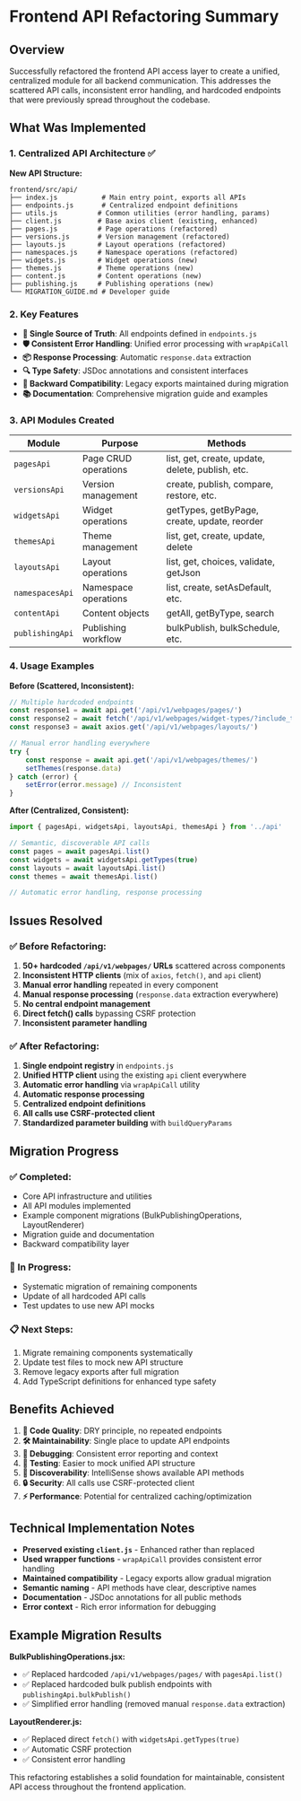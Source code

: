 # Frontend API Refactoring Summary

## Overview

Successfully refactored the frontend API access layer to create a unified, centralized module for all backend communication. This addresses the scattered API calls, inconsistent error handling, and hardcoded endpoints that were previously spread throughout the codebase.

## What Was Implemented

### 1. Centralized API Architecture ✅

**New API Structure:**
```
frontend/src/api/
├── index.js           # Main entry point, exports all APIs
├── endpoints.js       # Centralized endpoint definitions
├── utils.js          # Common utilities (error handling, params)
├── client.js         # Base axios client (existing, enhanced)
├── pages.js          # Page operations (refactored)
├── versions.js       # Version management (refactored)
├── layouts.js        # Layout operations (refactored)
├── namespaces.js     # Namespace operations (refactored)
├── widgets.js        # Widget operations (new)
├── themes.js         # Theme operations (new)
├── content.js        # Content operations (new)
├── publishing.js     # Publishing operations (new)
└── MIGRATION_GUIDE.md # Developer guide
```

### 2. Key Features

- **🎯 Single Source of Truth**: All endpoints defined in `endpoints.js`
- **🛡️ Consistent Error Handling**: Unified error processing with `wrapApiCall`
- **📦 Response Processing**: Automatic `response.data` extraction
- **🔍 Type Safety**: JSDoc annotations and consistent interfaces
- **🔄 Backward Compatibility**: Legacy exports maintained during migration
- **📚 Documentation**: Comprehensive migration guide and examples

### 3. API Modules Created

| Module | Purpose | Methods |
|--------|---------|---------|
| `pagesApi` | Page CRUD operations | list, get, create, update, delete, publish, etc. |
| `versionsApi` | Version management | create, publish, compare, restore, etc. |
| `widgetsApi` | Widget operations | getTypes, getByPage, create, update, reorder |
| `themesApi` | Theme management | list, get, create, update, delete |
| `layoutsApi` | Layout operations | list, get, choices, validate, getJson |
| `namespacesApi` | Namespace operations | list, create, setAsDefault, etc. |
| `contentApi` | Content objects | getAll, getByType, search |
| `publishingApi` | Publishing workflow | bulkPublish, bulkSchedule, etc. |

### 4. Usage Examples

**Before (Scattered, Inconsistent):**
```javascript
// Multiple hardcoded endpoints
const response1 = await api.get('/api/v1/webpages/pages/')
const response2 = await fetch('/api/v1/webpages/widget-types/?include_template_json=true')
const response3 = await axios.get('/api/v1/webpages/layouts/')

// Manual error handling everywhere
try {
    const response = await api.get('/api/v1/webpages/themes/')
    setThemes(response.data)
} catch (error) {
    setError(error.message) // Inconsistent
}
```

**After (Centralized, Consistent):**
```javascript
import { pagesApi, widgetsApi, layoutsApi, themesApi } from '../api'

// Semantic, discoverable API calls
const pages = await pagesApi.list()
const widgets = await widgetsApi.getTypes(true)
const layouts = await layoutsApi.list()
const themes = await themesApi.list()

// Automatic error handling, response processing
```

## Issues Resolved

### ✅ Before Refactoring:
1. **50+ hardcoded `/api/v1/webpages/` URLs** scattered across components
2. **Inconsistent HTTP clients** (mix of `axios`, `fetch()`, and `api` client)
3. **Manual error handling** repeated in every component
4. **Manual response processing** (`response.data` extraction everywhere)
5. **No central endpoint management**
6. **Direct fetch() calls** bypassing CSRF protection
7. **Inconsistent parameter handling**

### ✅ After Refactoring:
1. **Single endpoint registry** in `endpoints.js`
2. **Unified HTTP client** using the existing `api` client everywhere
3. **Automatic error handling** via `wrapApiCall` utility
4. **Automatic response processing** 
5. **Centralized endpoint definitions**
6. **All calls use CSRF-protected client**
7. **Standardized parameter building** with `buildQueryParams`

## Migration Progress

### ✅ Completed:
- Core API infrastructure and utilities
- All API modules implemented
- Example component migrations (BulkPublishingOperations, LayoutRenderer)
- Migration guide and documentation
- Backward compatibility layer

### 🔄 In Progress:
- Systematic migration of remaining components
- Update of all hardcoded API calls
- Test updates to use new API mocks

### 📋 Next Steps:
1. Migrate remaining components systematically
2. Update test files to mock new API structure
3. Remove legacy exports after full migration
4. Add TypeScript definitions for enhanced type safety

## Benefits Achieved

1. **🧹 Code Quality**: DRY principle, no repeated endpoints
2. **🛠️ Maintainability**: Single place to update API endpoints
3. **🐛 Debugging**: Consistent error reporting and context
4. **🧪 Testing**: Easier to mock unified API structure
5. **📖 Discoverability**: IntelliSense shows available API methods
6. **🔒 Security**: All calls use CSRF-protected client
7. **⚡ Performance**: Potential for centralized caching/optimization

## Technical Implementation Notes

- **Preserved existing `client.js`** - Enhanced rather than replaced
- **Used wrapper functions** - `wrapApiCall` provides consistent error handling
- **Maintained compatibility** - Legacy exports allow gradual migration
- **Semantic naming** - API methods have clear, descriptive names
- **Documentation** - JSDoc annotations for all public methods
- **Error context** - Rich error information for debugging

## Example Migration Results

**BulkPublishingOperations.jsx:**
- ✅ Replaced hardcoded `/api/v1/webpages/pages/` with `pagesApi.list()`
- ✅ Replaced hardcoded bulk publish endpoints with `publishingApi.bulkPublish()`
- ✅ Simplified error handling (removed manual `response.data` extraction)

**LayoutRenderer.js:**
- ✅ Replaced direct `fetch()` with `widgetsApi.getTypes(true)`
- ✅ Automatic CSRF protection
- ✅ Consistent error handling

This refactoring establishes a solid foundation for maintainable, consistent API access throughout the frontend application.